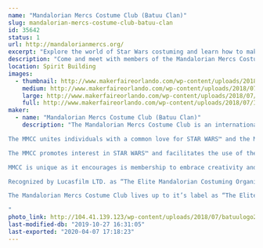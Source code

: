 ```yaml
---
name: "Mandalorian Mercs Costume Club (Batuu Clan)"
slug: mandalorian-mercs-costume-club-batuu-clan
id: 35642
status: 1
url: http://mandalorianmercs.org/
excerpt: "Explore the world of Star Wars costuming and learn how to make your own Mandalorian armor!"
description: "Come and meet with members of the Mandalorian Mercs Costume Club. Learn what goes into making the armor and be entered to win your own set!"
location: Spirit Building
images:
  - thumbnail: http://www.makerfaireorlando.com/wp-content/uploads/2018/07/IMG_0018.jpg
    medium: http://www.makerfaireorlando.com/wp-content/uploads/2018/07/IMG_0018.jpg
    large: http://www.makerfaireorlando.com/wp-content/uploads/2018/07/IMG_0018.jpg
    full: http://www.makerfaireorlando.com/wp-content/uploads/2018/07/IMG_0018.jpg
maker:
  - name: "Mandalorian Mercs Costume Club (Batuu Clan)"
    description: "The Mandalorian Mercs Costume Club is an international STAR WARS™ costuming organization dedicated to celebrating the STAR WARS™ universe through the creation, display, and wearing of quality character costumes that represent the Mandalorian characters and culture from the STAR WARS™ sagas.

The MMCC unites individuals with a common love for STAR WARS™ and the Mandalorian culture/characters while encouraging self-improvement, personal growth, family involvement, and fellowship with peers.

The MMCC promotes interest in STAR WARS™ and facilitates the use of these costumes for STAR WARS™-related events as well as contributing to the local community through costumed charity and volunteer work.

MMCC is unique as it encourages is membership to embrace creativity and individualism as opposed to costume organization based on visual accuracy from the STAR WARS™ films and canon reference material. The MMCC is an inclusive and friendly club, following the Mandalorian way of “Clans” or family units and a clans’ ability to adopt anyone who wishes to be a Mandalorian.

Recognized by Lucasfilm LTD. as “The Elite Mandalorian Costuming Organization”; Mandalorian Mercs Costuming Club set the standards of Mandalorian costuming based on canon film(Boba and Jango Fett), Expanded Universe, “Legends”, action figure, and video/board game references. Our CRLs (Costume Requirement List) allow official members to be highly creative with their Mandalorian costumes, even though there is a minimum visual and quality standard that must be reached; every Mandalorian Mercs Costume Club member is constantly encouraged to improve their costume to elite standards.

The Mandalorian Mercs Costume Club lives up to it’s label as “The Elite Mandalorian Costuming Organization” by promoting the love of STAR WARS™, creation of quality costumes, and spirit of volunteerism.

"
photo_link: http://104.41.139.123/wp-content/uploads/2018/07/batuulogo2.jpg
last-modified-db: "2019-10-27 16:31:05"
last-exported: "2020-04-07 17:18:23"
---
```

